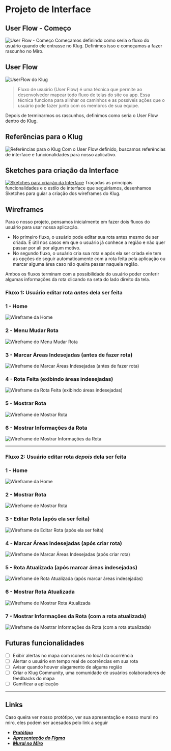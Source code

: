 
# Projeto de Interface

## User Flow - Começo

![User Flow - Começo](../Artefatos/Design%20Thinking/images/../../Design%20Thinking/images/Rotas%20GPS%20-%20Como%20será%20a%20Jornada%20do%20Usuário.jpg)
Começamos definindo como seria o fluxo do usuário quando ele entrasse no Klug. Definimos isso e começamos a fazer rascunho no Miro.

## User Flow

![UserFlow do Klug](./images/Fluxo.png)

> Fluxo de usuário (User Flow) é uma técnica que permite ao desenvolvedor
> mapear todo fluxo de telas do site ou app. Essa técnica funciona
> para alinhar os caminhos e as possíveis ações que o usuário pode
> fazer junto com os membros de sua equipe.

Depois de terminarmos os rascunhos, definimos como seria o User Flow dentro do Klug.

## Referências para o Klug

![Referências para o Klug](../Artefatos/Design%20Thinking/images/../../Design%20Thinking/images/Rotas%20GPS%20-%20Referências%20de%20app.jpg)
Com o User Flow definido, buscamos referências de interface e funcionalidades para nosso aplicativo.

## Sketches para criação da Interface

[![Sketches para criação da Interface](../Artefatos/Design%20Thinking/images/../../Design%20Thinking/images/Rotas%20GPS%20-%20Frame%201.jpg)](https://miro.com/app/board/o9J_lyl521s=/)
Traçadas as principais funcionalidades e o estilo de interface que seguiríamos, desenhamos Sketches para guiar a criação dos wireframes do Klug.

## Wireframes

 Para o nosso projeto, pensamos inicialmente em fazer dois fluxos do usuário para usar nossa aplicação.

- No primeiro fluxo, o usuário pode editar sua rota antes mesmo de ser criada. É útil nos casos em que o usuário já conhece a região e não quer passar por ali por algum motivo.
- No segundo fluxo, o usuário cria sua rota e após ela ser criada ele tem as opções de seguir automaticamente com a rota feita pela aplicação ou marcar alguma área caso não queira passar naquela região.

 Ambos os fluxos terminam com a possibilidade do usuário poder conferir algumas informações da rota clicando na seta do lado direito da tela.

### Fluxo 1: Usuário editar rota ***antes*** dela ser feita

### 1 - Home

![Wireframe da Home](./images/1%20-%20Home.png)

### 2 - Menu Mudar Rota

![Wireframe do Menu Mudar Rota](./images/2%20-%20Home-Menu-Editar.png)

### 3 - Marcar Áreas Indesejadas (antes de fazer rota)

![Wireframe de Marcar Áreas Indesejadas (antes de fazer rota)](./images/3%20-%20Marcar-Área-Indesejada-Home.png)

### 4 - Rota Feita (exibindo áreas indesejadas)

![Wireframe da Rota Feita (exibindo áreas indesejadas)](./images/4%20-%20Rota-Atualizada-Home.png)

### 5 - Mostrar Rota

![Wireframe de Mostrar Rota](./images/5%20-%20Mostrar-Rota.png)

### 6 - Mostrar Informações da Rota

![Wireframe de Mostrar Informações da Rota](./images/6%20-%20Mostrar-Rota-Infos.png)

* * *

### Fluxo 2: Usuário editar rota ***depois*** dela ser feita

### 1 - Home

![Wireframe da Home](./images/1%20-%20Home.png)

### 2 - Mostrar Rota

![Wireframe de Mostrar Rota](./images/5%20-%20Mostrar-Rota.png)

### 3 - Editar Rota (após ela ser feita)

![Wireframe de Editar Rota (após ela ser feita)](./images/7%20-%20Mostrar-Rota%20-%20Menu-Editar.png)

### 4 - Marcar Áreas Indesejadas (após criar rota)

![Wireframe de Marcar Áreas Indesejadas (após criar rota)](./images/8%20-%20Marcar-Área-Indesejada.png)

### 5 - Rota Atualizada (após marcar áreas indesejadas)

![Wireframe de Rota Atualizada (após marcar áreas indesejadas)](./images/9%20-%20Rota-Atualizada.png)

### 6 - Mostrar Rota Atualizada

![Wireframe de Mostrar Rota Atualizada](./images/15%20-%20Mostrar-Rota%20Atualizada%20-%20Menu-Editar.png)

### 7 - Mostrar Informações da Rota (com a rota atualizada)

![Wireframe de Mostrar Informações da Rota (com a rota atualizada)](./images/10%20-%20Mostrar-Rota-Infos%20-%20Home.png)

## Futuras funcionalidades

- [ ] Exibir alertas no mapa com ícones no local da ocorrência
- [ ] Alertar o usuário em tempo real de ocorrências em sua rota
- [ ] Avisar quando houver alagamento de alguma região
- [ ] Criar o Klug Community, uma comunidade de usuários colaboradores de feedbacks do mapa
- [ ] Gamificar a aplicação

* * *

## Links

 Caso queira ver nosso protótipo, ver sua apresentação e nosso mural no miro, eles podem ser acesados pelo link a seguir

- [***Protótipo***](https://www.figma.com/file/1IGCD2fJ4EiFWup2q1DN7J/Rotas-GPS?node-id=0%3A1)
- [***Apresentação do Figma***](https://www.figma.com/proto/1IGCD2fJ4EiFWup2q1DN7J/Rotas-GPS?node-id=12%3A5&scaling=min-zoom&page-id=0%3A1&starting-point-node-id=12%3A5)
- [***Mural no Miro***](https://miro.com/app/board/o9J_lyl521s=/)

